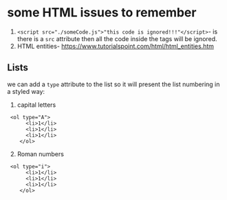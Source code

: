 # some HTML issues to remember

1. `<script src="./someCode.js">"this code is ignored!!!"</script>`- is there is a `src` attribute then all the code inside the tags will be ignored.
2. HTML entities- https://www.tutorialspoint.com/html/html_entities.htm

## Lists

we can add a `type` attribute to the list so it will present the list numbering in a styled way:

1. capital letters

```
 <ol type="A">
      <li>1</li>
      <li>1</li>
      <li>1</li>
    </ol>
```

2. Roman numbers

```
 <ol type="i">
      <li>1</li>
      <li>1</li>
      <li>1</li>
    </ol>
```
